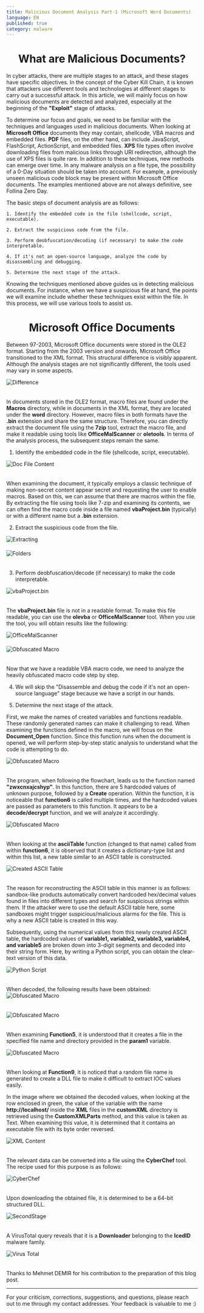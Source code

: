 ```yaml
---
title: Malicious Document Analysis Part-1 (Microsoft Word Documents)
language: EN
published: true
category: malware
---
```


<h1 style="text-align:center"> What are Malicious Documents? </h1>

In cyber attacks, there are multiple stages to an attack, and these stages have specific objectives. In the concept of the Cyber Kill Chain, it is known that attackers use different tools and technologies at different stages to carry out a successful attack. In this article, we will mainly focus on how malicious documents are detected and analyzed, especially at the beginning of the **"Exploit"** stage of attacks.

To determine our focus and goals, we need to be familiar with the techniques and languages used in malicious documents. When looking at **Microsoft Office** documents they may contain, shellcode, VBA macros and embedded files. **PDF** files, on the other hand, can include JavaScript, FlashScript, ActionScript, and embedded files. **XPS** file types often involve downloading files from malicious links through URI redirection, although the use of XPS files is quite rare. In addition to these techniques, new methods can emerge over time. In any malware analysis on a file type, the possibility of a 0-Day situation should be taken into account. For example, a previously unseen malicious code block may be present within Microsoft Office documents. The examples mentioned above are not always definitive, see Follina Zero Day.

The basic steps of document analysis are as follows:

```
1. Identify the embedded code in the file (shellcode, script, executable).

2. Extract the suspicious code from the file.

3. Perform deobfuscation/decoding (if necessary) to make the code interpretable.

4. If it's not an open-source language, analyze the code by disassembling and debugging.

5. Determine the next stage of the attack.

```
Knowing the techniques mentioned above guides us in detecting malicious documents. For instance, when we have a suspicious file at hand, the points we will examine include whether these techniques exist within the file. In this process, we will use various tools to assist us.

<h1 style="text-align:center">Microsoft Office Documents </h1>

Between 97-2003, Microsoft Office documents were stored in the OLE2 format. Starting from the 2003 version and onwards, Microsoft Office transitioned to the XML format. This structural difference is visibly apparent. Although the analysis stages are not significantly different, the tools used may vary in some aspects.

<img title="Difference" src="../assets/difference.png" style="display:block; margin-right:auto; margin-left:auto; padding-bottom:20px;">

In documents stored in the OLE2 format, macro files are found under the **Macros** directory, while in documents in the XML format, they are located under the **word** directory. However, macro files in both formats have the **.bin** extension and share the same structure. Therefore, you can directly extract the document file using the **7zip** tool, extract the macro file, and make it readable using tools like **OfficeMalScanner** or **oletools**. In terms of the analysis process, the subsequent steps remain the same.

1. Identify the embedded code in the file (shellcode, script, executable).

<img title="Doc File Content" src="../assets/doc-01.png" style="display:block; margin-right:auto; margin-left:auto; padding-bottom:20px;">

When examining the document, it typically employs a classic technique of making non-secret content appear secret and requesting the user to enable macros. Based on this, we can assume that there are macros within the file. By extracting the file using tools like 7-zip and examining its contents, we can often find the macro code inside a file named **vbaProject.bin** (typically) or with a different name but a **.bin** extension.

2. Extract the suspicious code from the file.

<img title="Extracting" src="../assets/doc-02.png" style="display:block; margin-right:auto; margin-left:auto; padding-bottom:20px;">

<img title="Folders" src="../assets/doc-03.png" style="display:block; margin-right:auto; margin-left:auto; padding-bottom:20px;">

3. Perform deobfuscation/decode (if necessary) to make the code interpretable.

<img title="vbaProject.bin" src="../assets/macro-00.png" style="display:block; margin-right:auto; margin-left:auto; padding-bottom:20px;">

The **vbaProject.bin** file is not in a readable format. To make this file readable, you can use the **olevba** or **OfficeMalScanner** tool. When you use the tool, you will obtain results like the following:

<img title="OfficeMalScanner" src="../assets/doc-04.png" style="display:block; margin-right:auto; margin-left:auto; padding-bottom:20px;">

<img title="Obfuscated Macro" src="../assets/macro-01.png" style="display:block; margin-right:auto; margin-left:auto; padding-bottom:20px;">

Now that we have a readable VBA macro code, we need to analyze the heavily obfuscated macro code step by step.

4. We will skip the "Disassemble and debug the code if it's not an open-source language" stage because we have a script in our hands.

5. Determine the next stage of the attack.

First, we make the names of created variables and functions readable. These randomly generated names can make it challenging to read. When examining the functions defined in the macro, we will focus on the **Document_Open** function. Since this function runs when the document is opened, we will perform step-by-step static analysis to understand what the code is attempting to do.

<img title="Obfuscated Macro" src="../assets/macro-02.png" style="display:block; margin-right:auto; margin-left:auto; padding-bottom:20px;">

The program, when following the flowchart, leads us to the function named **"zwxcnxajcshyp"**. In this function, there are 5 hardcoded values of unknown purpose, followed by a **Create** operation. Within the function, it is noticeable that **function6** is called multiple times, and the hardcoded values are passed as parameters to this function. It appears to be a **decode/decrypt** function, and we will analyze it accordingly.

<img title="Obfuscated Macro" src="../assets/macro-03.png" style="display:block; margin-right:auto; margin-left:auto; padding-bottom:20px;">

When looking at the **asciiTable** function (changed to that name) called from within **function6**, it is observed that it creates a dictionary-type list and within this list, a new table similar to an ASCII table is constructed.

<img title="Created ASCII Table" src="../assets/ascii-table.png" style="display:block; margin-right:auto; margin-left:auto; padding-bottom:20px;">

The reason for reconstructing the ASCII table in this manner is as follows: sandbox-like products automatically convert hardcoded hex/decimal values found in files into different types and search for suspicious strings within them. If the attacker were to use the default ASCII table here, some sandboxes might trigger suspicious/malicious alarms for the file. This is why a new ASCII table is created in this way.

Subsequently, using the numerical values from this newly created ASCII table, the hardcoded values of **variable1, variable2, variable3, variable4, and variable5** are broken down into 3-digit segments and decoded into their string form. Here, by writing a Python script, you can obtain the clear-text version of this data.

<img title="Python Script" src="../assets/dict_to_string.png" style="display:block; margin-right:auto; margin-left:auto; padding-bottom:20px;">

When decoded, the following results have been obtained:
<img title="Obfuscated Macro" src="../assets/decoded_strings.png" style="display:block; margin-right:auto; margin-left:auto; padding-bottom:20px;">

<img title="Obfuscated Macro" src="../assets/macro-05.png" style="display:block; margin-right:auto; margin-left:auto; padding-bottom:20px;">

When examining **Function5**, it is understood that it creates a file in the specified file name and directory provided in the **param1** variable.

<img title="Obfuscated Macro" src="../assets/macro-06.png" style="display:block; margin-right:auto; margin-left:auto; padding-bottom:20px;">

When looking at **Function9**, it is noticed that a random file name is generated to create a DLL file to make it difficult to extract IOC values easily.

In the image where we obtained the decoded values, when looking at the row enclosed in green, the value of the variable with the name **http://localhost/** inside the **XML** files in the **customXML** directory is retrieved using the **CustomXMLParts** method, and this value is taken as Text. When examining this value, it is determined that it contains an executable file with its byte order reversed.

<img title="XML Content" src="../assets/macro-04.png" style="display:block; margin-right:auto; margin-left:auto; padding-bottom:20px;">

The relevant data can be converted into a file using the **CyberChef** tool. The recipe used for this purpose is as follows:

<img title="CyberChef" src="../assets/cyberChef.png" style="display:block; margin-right:auto; margin-left:auto; padding-bottom:20px;">

Upon downloading the obtained file, it is determined to be a 64-bit structured DLL.

<img title="SecondStage" src="../assets/secondStage.png" style="display:block; margin-right:auto; margin-left:auto; padding-bottom:20px;">

A VirusTotal query reveals that it is a **Downloader** belonging to the **IcedID** malware family.

<img title="Virus Total" src="../assets/virusTotal.png" style="display:block; margin-right:auto; margin-left:auto; padding-bottom:20px;">

Thanks to Mehmet DEMIR for his contribution to the preparation of this blog post.

---

For your criticism, corrections, suggestions, and questions, please reach out to me through my contact addresses. Your feedback is valuable to me :)